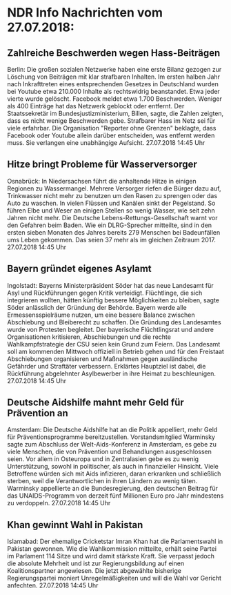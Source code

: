 # NDR Info Nachrichten vom 27.07.2018:


## Zahlreiche Beschwerden wegen Hass-Beiträgen
Berlin: Die großen sozialen Netzwerke haben eine erste Bilanz gezogen zur Löschung von Beiträgen mit klar strafbaren Inhalten. Im ersten halben Jahr nach Inkrafttreten eines entsprechenden Gesetzes in Deutschland wurden bei Youtube etwa 210.000 Inhalte als rechtswidrig beanstandet. Etwa jeder vierte wurde gelöscht. Facebook meldet etwa 1.700 Beschwerden. Weniger als 400 Einträge hat das Netzwerk geblockt oder entfernt. Der Staatssekretär im Bundesjustizministerium, Billen, sagte, die Zahlen zeigten, dass es nicht wenige Beschwerden gebe. Strafbarer Hass im Netz sei für viele erfahrbar. Die Organisation "Reporter ohne Grenzen" beklagte, dass Facebook oder Youtube allein darüber entscheiden, was entfernt werden muss. Sie verlangen eine unabhängige Aufsicht. 27.07.2018 14:45 Uhr 

## Hitze bringt Probleme für Wasserversorger
Osnabrück: In Niedersachsen führt die anhaltende Hitze in einigen Regionen zu Wassermangel. Mehrere Versorger riefen die Bürger dazu auf, Trinkwasser nicht mehr zu benutzen um den Rasen zu sprengen oder das Auto zu waschen. In vielen Flüssen und Kanälen sinkt der Pegelstand. So führen Elbe und Weser an einigen Stellen so wenig Wasser, wie seit zehn Jahren nicht mehr. Die Deutsche Lebens-Rettungs-Gesellschaft warnt vor den Gefahren beim Baden. Wie ein DLRG-Sprecher mitteilte, sind in den ersten sieben Monaten des Jahres bereits 279 Menschen bei Badeunfällen ums Leben gekommen. Das seien 37 mehr als im gleichen Zeitraum 2017. 27.07.2018 14:45 Uhr 

## Bayern gründet eigenes Asylamt
Ingolstadt:		Bayerns Ministerpräsident Söder hat das neue Landesamt für Asyl und Rückführungen gegen Kritik verteidigt. Flüchtlinge, die sich integrieren wollten, hätten künftig bessere Möglichkeiten zu bleiben, sagte Söder anlässlich der Gründung der Behörde. Bayern werde alle Ermessensspielräume nutzen, um eine bessere Balance zwischen Abschiebung und Bleiberecht zu schaffen. Die Gründung des Landesamtes wurde von Protesten begleitet. Der bayerische Flüchtlingsrat und andere Organisationen kritisieren, Abschiebungen und die rechte Wahlkampfstrategie der CSU seien kein Grund zum Feiern. Das Landesamt soll am kommenden Mittwoch offiziell in Betrieb gehen und für den Freistaat Abschiebungen organisieren und Maßnahmen gegen ausländische Gefährder und Straftäter verbessern. Erklärtes Hauptziel ist dabei, die Rückführung abgelehnter Asylbewerber in ihre Heimat zu beschleunigen. 27.07.2018 14:45 Uhr 

## Deutsche Aidshilfe mahnt mehr Geld für Prävention an
Amsterdam: Die Deutsche Aidshilfe hat an die Politik appelliert, mehr Geld für Präventionsprogramme bereitzustellen. Vorstandsmitglied Warminsky sagte zum Abschluss der Welt-Aids-Konferenz in Amsterdam, es gebe zu viele Menschen, die von Prävention und Behandlungen ausgeschlossen seien. Vor allem in Osteuropa und in Zentralasien gebe es zu wenig Unterstützung, sowohl in politischer, als auch in finanzieller Hinsicht. Viele Betroffene würden sich mit Aids infizieren, daran erkranken und schließlich sterben, weil die Verantwortlichen in ihren Ländern zu wenig täten. Warminsky appellierte an die Bundesregierung, den deutschen Beitrag für das UNAIDS-Programm von derzeit fünf Millionen Euro pro Jahr mindestens zu verdoppeln. 27.07.2018 14:45 Uhr 

## Khan gewinnt Wahl in Pakistan
Islamabad:	Der ehemalige Cricketstar Imran Khan hat die Parlamentswahl in Pakistan gewonnen. Wie die Wahlkommission mitteilte, erhält seine Partei im Parlament 114 Sitze und wird damit stärkste Kraft. Sie verpasst jedoch die absolute Mehrheit und ist zur Regierungsbildung auf einen Koalitionspartner angewiesen. Die jetzt abgewählte bisherige Regierungspartei moniert Unregelmäßigkeiten und will die Wahl vor Gericht anfechten. 27.07.2018 14:45 Uhr 
